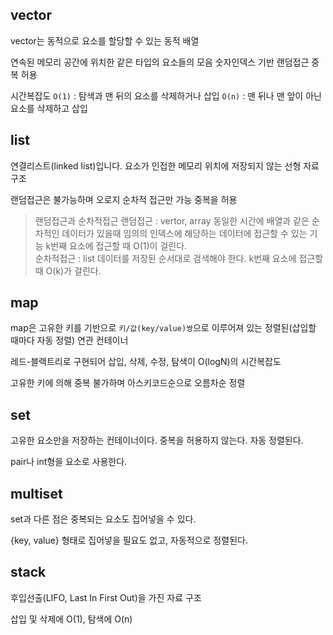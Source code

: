 ## vector

vector는 동적으로 요소를 할당할 수 있는 동적 배열

연속된 메모리 공간에 위치한 같은 타입의 요소들의 모음
숫자인덱스 기반 랜덤접근
중복 허용

시간복잡도
`O(1)` : 탐색과 맨 뒤의 요소를 삭제하거나 삽입
`O(n)` : 맨 뒤나 맨 앞이 아닌 요소를 삭제하고 삽입

## list

연결리스트(linked list)입니다. 요소가 인접한 메모리 위치에 저장되지 않는 선형 자료구조

랜덤접근은 불가능하며 오로지 순차적 접근만 가능
중복을 허용

> 랜덤접근과 순차적접근
> 랜덤접근 : vertor, array
> 동일한 시간에 배열과 같은 순차적인 데이터가 있을때
> 임의의 인덱스에 해당하는 데이터에 접근할 수 있는 기능
> k번째 요소에 접근할 때 O(1)이 걸린다. <br/>
> 순차적접근 : list
> 데이터를 저장된 순서대로 검색해야 한다.
> k번째 요소에 접근할 때 O(k)가 걸린다.

## map

map은 고유한 키를 기반으로 `키/값(key/value)쌍`으로 이루어져 있는 정렬된(삽입할 때마다 자동 정렬) 연관 컨테이너

레드-블랙트리로 구현되어 삽입, 삭제, 수정, 탐색이 O(logN)의 시간복잡도

고유한 키에 의해 중복 불가하며 아스키코드순으로 오름차순 정렬

## set

고유한 요소만을 저장하는 컨테이너이다.
중복을 허용하지 않는다.
자동 정렬된다.

pair나 int형을 요소로 사용한다.

## multiset

set과 다른 점은 중복되는 요소도 집어넣을 수 있다.

{key, value} 형태로 집어넣을 필요도 없고, 자동적으로 정렬된다.

## stack

후입선출(LIFO, Last In First Out)을 가진 자료 구조

삽입 및 삭제에 O(1), 탐색에 O(n)
